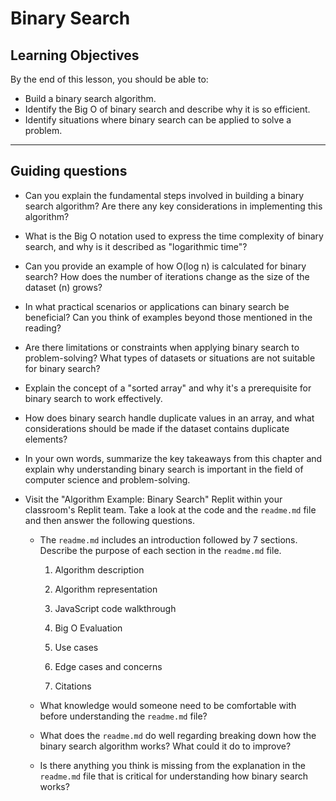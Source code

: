 # Binary Search

## Learning Objectives

By the end of this lesson, you should be able to:

- Build a binary search algorithm.
- Identify the Big O of binary search and describe why it is so efficient.
- Identify situations where binary search can be applied to solve a problem.

---

## Guiding questions

- Can you explain the fundamental steps involved in building a binary search algorithm? Are there any key considerations in implementing this algorithm?

- What is the Big O notation used to express the time complexity of binary search, and why is it described as "logarithmic time"?

- Can you provide an example of how O(log n) is calculated for binary search? How does the number of iterations change as the size of the dataset (n) grows?

- In what practical scenarios or applications can binary search be beneficial? Can you think of examples beyond those mentioned in the reading?

- Are there limitations or constraints when applying binary search to problem-solving? What types of datasets or situations are not suitable for binary search?

- Explain the concept of a "sorted array" and why it's a prerequisite for binary search to work effectively.

- How does binary search handle duplicate values in an array, and what considerations should be made if the dataset contains duplicate elements?

- In your own words, summarize the key takeaways from this chapter and explain why understanding binary search is important in the field of computer science and problem-solving.

- Visit the "Algorithm Example: Binary Search" Replit within your classroom's Replit team. Take a look at the code and the `readme.md` file and then answer the following questions.

  - The `readme.md` includes an introduction followed by 7 sections. Describe the purpose of each section in the `readme.md` file.

    1. Algorithm description

    1. Algorithm representation

    1. JavaScript code walkthrough

    1. Big O Evaluation

    1. Use cases

    1. Edge cases and concerns

    1. Citations

  - What knowledge would someone need to be comfortable with before understanding the `readme.md` file?

  - What does the `readme.md` do well regarding breaking down how the binary search algorithm works? What could it do to improve?

  - Is there anything you think is missing from the explanation in the `readme.md` file that is critical for understanding how binary search works?
